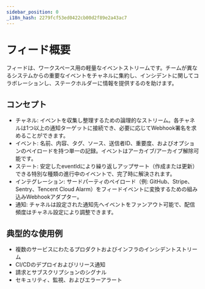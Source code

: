 ```yaml
---
sidebar_position: 0
_i18n_hash: 2279fcf53ed0422cb00d2f89e2a43ac7
---
```

# フィード概要

フィードは、ワークスペース用の軽量なイベントストリームです。チームが異なるシステムからの重要なイベントをチャネルに集約し、インシデントに関してコラボレーションし、ステークホルダーに情報を提供するのを助けます。

## コンセプト

- チャネル: イベントを収集し整理するための論理的なストリーム。各チャネルは1つ以上の通知ターゲットに接続でき、必要に応じてWebhook署名を求めることができます。
- イベント: 名前、内容、タグ、ソース、送信者ID、重要度、およびオプションのペイロードを持つ単一の記録。イベントはアーカイブ/アーカイブ解除可能です。
- ステート: 安定したeventIdにより繰り返しアップサート（作成または更新）できる特別な種類の進行中のイベントで、完了時に解決されます。
- インテグレーション: サードパーティのペイロード（例: GitHub、Stripe、Sentry、Tencent Cloud Alarm）をフィードイベントに変換するための組み込みWebhookアダプター。
- 通知: チャネルは設定された通知先へイベントをファンアウト可能で、配信頻度はチャネル設定により調整できます。

## 典型的な使用例

- 複数のサービスにわたるプロダクトおよびインフラのインシデントストリーム
- CI/CDのデプロイおよびリリース通知
- 請求とサブスクリプションのシグナル
- セキュリティ、監視、およびエラーアラート
